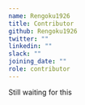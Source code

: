 ```yaml
---
name: Rengoku1926
title: Contributor
github: Rengoku1926
twitter: ""
linkedin: ""
slack: ""
joining_date: ""
role: contributor
---
```


Still waiting for this
